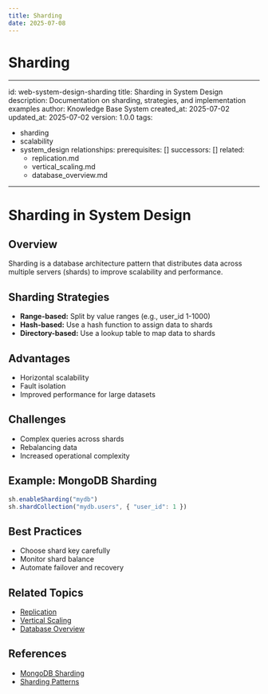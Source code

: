 ```yaml
---
title: Sharding
date: 2025-07-08
---
```


# Sharding

---
id: web-system-design-sharding
title: Sharding in System Design
description: Documentation on sharding, strategies, and implementation examples
author: Knowledge Base System
created_at: 2025-07-02
updated_at: 2025-07-02
version: 1.0.0
tags:
- sharding
- scalability
- system_design
relationships:
  prerequisites: []
  successors: []
  related:
  - replication.md
  - vertical_scaling.md
  - database_overview.md
---

# Sharding in System Design

## Overview

Sharding is a database architecture pattern that distributes data across multiple servers (shards) to improve scalability and performance.

## Sharding Strategies
- **Range-based:** Split by value ranges (e.g., user_id 1-1000)
- **Hash-based:** Use a hash function to assign data to shards
- **Directory-based:** Use a lookup table to map data to shards

## Advantages
- Horizontal scalability
- Fault isolation
- Improved performance for large datasets

## Challenges
- Complex queries across shards
- Rebalancing data
- Increased operational complexity

## Example: MongoDB Sharding
```js
sh.enableSharding("mydb")
sh.shardCollection("mydb.users", { "user_id": 1 })
```

## Best Practices
- Choose shard key carefully
- Monitor shard balance
- Automate failover and recovery

## Related Topics
- [Replication](replication.md)
- [Vertical Scaling](vertical_scaling.md)
- [Database Overview](../databases/database_overview.md)

## References
- [MongoDB Sharding](https://docs.mongodb.com/manual/sharding/)
- [Sharding Patterns](https://martinfowler.com/bliki/DatabaseShard.html)
